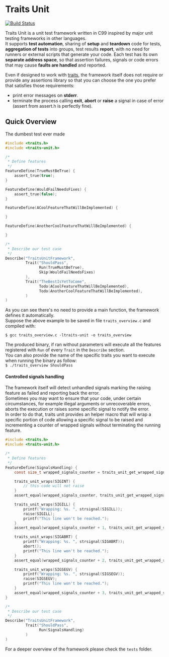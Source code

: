 Traits Unit
===========

[![Build Status](https://travis-ci.org/daddinuz/traits-unit.svg?branch=master)](https://travis-ci.org/daddinuz/traits-unit)

Traits Unit is a unit test framework written in C99 inspired by major unit testing frameworks in other languages.  
It supports **test automation**, sharing of **setup** and **teardown** code for tests, **aggregation of tests** into groups,
test results **report**, with no need for runners or external scripts that generate your code.
Each test has its own **separate address space**, so that assertion failures, signals or code errors that may cause
**faults are handled** and reported.

Even if designed to work with [traits](https://github.com/daddinuz/traits), the framework itself does not
require or provide any assertions library so that you can choose the one you prefer that satisfies those requirements:
 
 * print error messages on **stderr**.
 * terminate the process calling **exit**, **abort** or **raise** a signal in case of error (assert from assert.h is perfectly fine).

## Quick Overview

The dumbest test ever made

```c
#include <traits.h>
#include <traits-unit.h>

/*
 * Define features
 */
FeatureDefine(TrueMustBeTrue) {
    assert_true(true);
}

FeatureDefine(WouldFailNeedsFixes) {
    assert_true(false);
}

FeatureDefine(ACoolFeatureThatWillBeImplemented) {

}

FeatureDefine(AnotherCoolFeatureThatWillBeImplemented) {

}

/*
 * Describe our test case
 */
Describe("TraitsUnitFramework",
         Trait("ShouldPass",
               Run(TrueMustBeTrue),
               Skip(WouldFailNeedsFixes)
         ),
         Trait("TheBestIsYetToCome",
               Todo(ACoolFeatureThatWillBeImplemented),
               Todo(AnotherCoolFeatureThatWillBeImplemented),
         )
)
```

As you can see there's no need to provide a main function, the framework defines it automatically.  
Suppose the above example to be saved in file `traits_overview.c` and compiled with: 

`$ gcc traits_overview.c -ltraits-unit -o traits_overview`  

The produced binary, if ran without parameters will execute all the features registered with `Run` of every `Trait` in the `Describe` section.  
You can also provide the name of the specific traits you want to execute when running the binary as follow:  
`$ ./traits_overview ShouldPass`

#### Controlled signals handling

The framework itself will detect unhandled signals marking the raising feature as failed and reporting back the error.  
Sometimes you may want to ensure that your code, under certain circumstances, for example illegal arguments or unrecoverable errors, aborts the execution or raises some specific signal to notify the error.  
In order to do that, traits unit provides an helper macro that will wrap a specific portion of code allowing a specific 
signal to be raised and incrementing a counter of wrapped signals without terminating the running feature.

```c
#include <traits.h>
#include <traits-unit.h>

/*
 * Define features
 */
FeatureDefine(SignalsHandling) {
    const size_t wrapped_signals_counter = traits_unit_get_wrapped_signals_counter();

    traits_unit_wraps(SIGINT) {
        // this code will not raise
    }
    assert_equal(wrapped_signals_counter, traits_unit_get_wrapped_signals_counter());

    traits_unit_wraps(SIGILL) {
        printf("Wrapping: %s. ", strsignal(SIGILL));
        raise(SIGILL);
        printf("This line won't be reached.");
    }
    assert_equal(wrapped_signals_counter + 1, traits_unit_get_wrapped_signals_counter());

    traits_unit_wraps(SIGABRT) {
        printf("Wrapping: %s. ", strsignal(SIGABRT));
        abort();
        printf("This line won't be reached.");
    }
    assert_equal(wrapped_signals_counter + 2, traits_unit_get_wrapped_signals_counter());

    traits_unit_wraps(SIGSEGV) {
        printf("Wrapping: %s. ", strsignal(SIGSEGV));
        raise(SIGSEGV);
        printf("This line won't be reached.");
    }
    assert_equal(wrapped_signals_counter + 3, traits_unit_get_wrapped_signals_counter());
}

/*
 * Describe our test case
 */
Describe("TraitsUnitFramework",
         Trait("ShouldPass",
               Run(SignalsHandling)
         )
)
``` 
  
For a deeper overview of the framework please check the `tests` folder.
